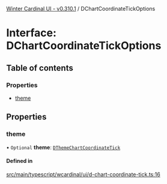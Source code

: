 [Winter Cardinal UI - v0.310.1](../index.md) / DChartCoordinateTickOptions

# Interface: DChartCoordinateTickOptions

## Table of contents

### Properties

- [theme](DChartCoordinateTickOptions.md#theme)

## Properties

### theme

• `Optional` **theme**: [`DThemeChartCoordinateTick`](DThemeChartCoordinateTick.md)

#### Defined in

[src/main/typescript/wcardinal/ui/d-chart-coordinate-tick.ts:16](https://github.com/winter-cardinal/winter-cardinal-ui/blob/v0.310.1/src/main/typescript/wcardinal/ui/d-chart-coordinate-tick.ts#L16)
